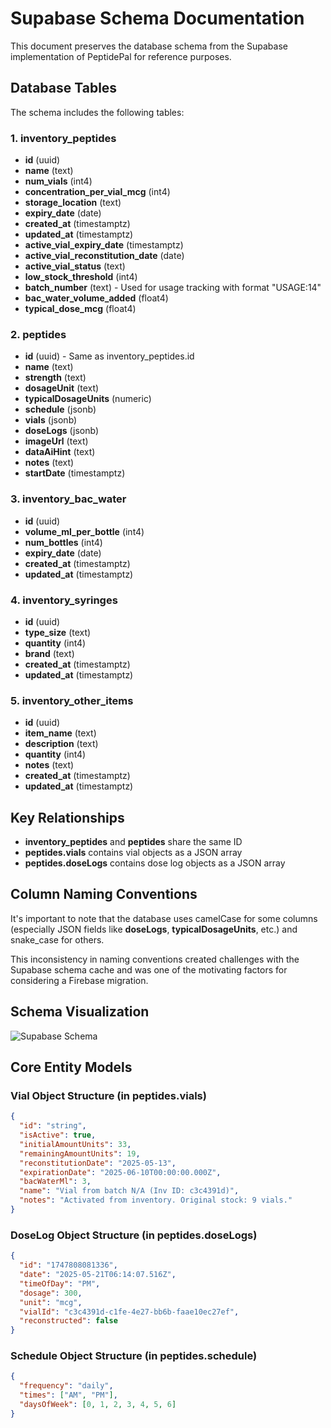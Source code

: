 # Supabase Schema Documentation

This document preserves the database schema from the Supabase implementation of PeptidePal for reference purposes.

## Database Tables

The schema includes the following tables:

### 1. inventory_peptides
- **id** (uuid)
- **name** (text)
- **num_vials** (int4)
- **concentration_per_vial_mcg** (int4)
- **storage_location** (text)
- **expiry_date** (date)
- **created_at** (timestamptz)
- **updated_at** (timestamptz)
- **active_vial_expiry_date** (timestamptz)
- **active_vial_reconstitution_date** (date)
- **active_vial_status** (text)
- **low_stock_threshold** (int4)
- **batch_number** (text) - Used for usage tracking with format "USAGE:14"
- **bac_water_volume_added** (float4)
- **typical_dose_mcg** (float4)

### 2. peptides
- **id** (uuid) - Same as inventory_peptides.id
- **name** (text)
- **strength** (text)
- **dosageUnit** (text)
- **typicalDosageUnits** (numeric)
- **schedule** (jsonb)
- **vials** (jsonb)
- **doseLogs** (jsonb)
- **imageUrl** (text)
- **dataAiHint** (text)
- **notes** (text)
- **startDate** (timestamptz)

### 3. inventory_bac_water
- **id** (uuid)
- **volume_ml_per_bottle** (int4)
- **num_bottles** (int4)
- **expiry_date** (date)
- **created_at** (timestamptz)
- **updated_at** (timestamptz)

### 4. inventory_syringes
- **id** (uuid)
- **type_size** (text)
- **quantity** (int4)
- **brand** (text)
- **created_at** (timestamptz)
- **updated_at** (timestamptz)

### 5. inventory_other_items
- **id** (uuid)
- **item_name** (text)
- **description** (text)
- **quantity** (int4)
- **notes** (text)
- **created_at** (timestamptz)
- **updated_at** (timestamptz)

## Key Relationships

- **inventory_peptides** and **peptides** share the same ID
- **peptides.vials** contains vial objects as a JSON array
- **peptides.doseLogs** contains dose log objects as a JSON array

## Column Naming Conventions

It's important to note that the database uses camelCase for some columns (especially JSON fields like **doseLogs**, **typicalDosageUnits**, etc.) and snake_case for others.

This inconsistency in naming conventions created challenges with the Supabase schema cache and was one of the motivating factors for considering a Firebase migration.

## Schema Visualization

![Supabase Schema](supabase_schema.png)

## Core Entity Models

### Vial Object Structure (in peptides.vials)
```json
{
  "id": "string",
  "isActive": true,
  "initialAmountUnits": 33,
  "remainingAmountUnits": 19,
  "reconstitutionDate": "2025-05-13",
  "expirationDate": "2025-06-10T00:00:00.000Z",
  "bacWaterMl": 3,
  "name": "Vial from batch N/A (Inv ID: c3c4391d)",
  "notes": "Activated from inventory. Original stock: 9 vials."
}
```

### DoseLog Object Structure (in peptides.doseLogs)
```json
{
  "id": "1747808081336",
  "date": "2025-05-21T06:14:07.516Z",
  "timeOfDay": "PM",
  "dosage": 300,
  "unit": "mcg",
  "vialId": "c3c4391d-c1fe-4e27-bb6b-faae10ec27ef",
  "reconstructed": false
}
```

### Schedule Object Structure (in peptides.schedule)
```json
{
  "frequency": "daily",
  "times": ["AM", "PM"],
  "daysOfWeek": [0, 1, 2, 3, 4, 5, 6]
}
```